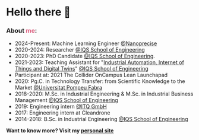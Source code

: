 <h1> Hello there 👋 </h1>

<!-- About me Pane -->
<div id="About" class="me_pane">
<h3> About <span style="color:#dc6080">me</span>: </h3>
    <ul>
        <li>
            2024-Present: Machine Learning Engineer <a href="https://www.nanoprecise.com/">@Nanoprecise</a> 
        </li>
        <li>
            2020-2024: Researcher <a href="https://www.iqs.edu/">@IQS School of Engineering</a>
        </li>
        <li>
            2020-2023: PhD Candidate <a href="https://www.iqs.edu/">@IQS School of Engineering</a>. 
        </li>
        <li>
            2021-2023: Teaching Assistant for "<a
            href="https://www.iqs.edu/es/masters/master-ingenieria-industrial/plan-de-estudios">Industrial Automation,
            Internet of Things and Digital Twins</a>" <a href="https://www.iqs.edu/">@IQS School of Engineering</a>
        </li>
        <li>
            Participant at: 2021 The Collider OnCampus Lean Launchapad
        </li>
        <li>
            2020: Pg.C. in Technology Transfer: from Scientific Knowledge to the Market <a href="https://www.upf.edu/">@Universitat Pompeu Fabra</a>
        </li>
        <li>
            2018-2020: M.Sc. in Industrial Engineering & M.Sc. in Industrial Business Management <a
            href="https://www.iqs.edu/">@IQS School of Engineering</a>
        </li>
        <li>
            2019: Engineering intern <a href="https://www.itq.de/en/">@ITQ GmbH</a>
        </li>
        <li>
            2017: Engineering intern at Cleandrone
        </li>
        <li>
            2014-2018: B.Sc. in Industrial Engineering <a href="https://www.iqs.edu/">@IQS School of Engineering</a>
        </li>
    </ul>
</div>

**Want to know more? Visit my [personal site](https://lado.one)**
